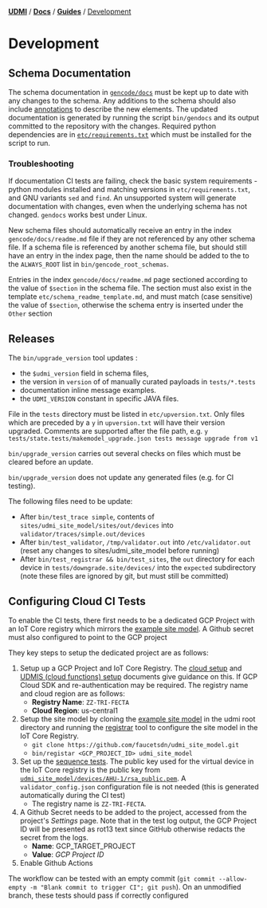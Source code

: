 [**UDMI**](../../) / [**Docs**](../) / [**Guides**](./) / [Development](#)

# Development

## Schema Documentation

The schema documentation in [`gencode/docs`](../../gencode/docs) must be kept up to date with any changes to the schema. Any additions to the schema should also include [annotations](https://json-schema.org/draft/2020-12/json-schema-validation.html#rfc.section.9.1) to describe the new elements. The updated documentation is generated by running the script `bin/gendocs` and its output committed to the repository with the changes. Required python dependencies are in [`etc/requirements.txt`](../../etc/requirements.txt) which must be installed for the script to run.

### Troubleshooting

If documentation CI tests are failing, check the basic system requirements -
python modules installed and matching versions in `etc/requirements.txt`, and
GNU variants `sed` and `find`. An unsupported system will generate documentation
with changes, even when the underlying schema has not changed. `gendocs` works
best under Linux.

New schema files should automatically receive an entry in the index
`gencode/docs/readme.md` file if they are not referenced by any other schema
file. If a schema file is referenced by another schema file, but should still
have an entry in the index page, then the name should be added to the  to the
`ALWAYS_ROOT` list in `bin/gencode_root_schemas`.

Entries in the index `gencode/docs/readme.md` page sectioned according to the
value of `$section` in the schema file. The section must also exist in the
template `etc/schema_readme_template.md`, and must match (case sensitive) the
value of `$section`, otherwise the schema entry is inserted under the `Other`
section

## Releases

The `bin/upgrade_version` tool updates :
* the `$udmi_version` field in schema files,
* the version in `version` of of manually curated payloads in `tests/*.tests`
* documentation inline message examples.
* the `UDMI_VERSION` constant in specific JAVA files.

File in the `tests` directory must be listed in `etc/upversion.txt`. Only files
which are preceded by a `y` in `upversion.txt` will have their version upgraded. Comments are supported after the file path, e.g.
`y tests/state.tests/makemodel_upgrade.json tests message upgrade from v1`

`bin/upgrade_version` carries out several checks on files which must be cleared before an update.

`bin/upgrade_version` does not update any generated files (e.g. for CI testing).

The following files need to be update:
* After `bin/test_trace simple`, contents of `sites/udmi_site_model/sites/out/devices`
  into `validator/traces/simple.out/devices`
* After `bin/test_validator`, `/tmp/validator.out` into `/etc/validator.out` (reset any changes to sites/udmi_site_model before running)
* After `bin/test_registrar && bin/test_sites`, the `out` directory for each device in `tests/downgrade.site/devices/` into the `expected` subdirectory
  (note these files are ignored by git, but must still be committed)

## Configuring Cloud CI Tests

To enable the CI tests, there first needs to be a dedicated GCP Project with an IoT Core
registry which mirrors the [example site model](https://github.com/faucetsdn/udmi_site_model).
A Github secret must also configured to point to the GCP project

They key steps to setup the dedicated project are as follows:
1.  Setup up a GCP Project and IoT Core Registry. The
    [cloud setup](../cloud/gcp/cloud_setup.md) and [UDMIS (cloud functions) setup](../cloud/gcp/udmis.md)
    documents give guidance on this. If GCP Cloud SDK and re-authentication may be required. The registry name
    and cloud region are as follows:
    -   **Registry Name**: `ZZ-TRI-FECTA`
    -   **Cloud Region**: us-central1
2.  Setup the site model by cloning the
    [example site model](https://github.com/faucetsdn/udmi_site_model)
    in the udmi root directory and running the [registrar](../tools/registrar.md)
    tool to configure the site model in the IoT Core Registry.
    -   `git clone https://github.com/faucetsdn/udmi_site_model.git`
    -   `bin/registar <GCP_PROJECT_ID> udmi_site_model`
2.  Set up the [sequence tests](../tools/sequencer.md). The public key used for the
    virtual device in the IoT Core registry is the public key from
    [`udmi_site_model/devices/AHU-1/rsa_public.pem`](https://raw.githubusercontent.com/faucetsdn/udmi_site_model/master/devices/AHU-1/rsa_public.pem).
    A `validator_config.json` configuration file is not needed (this is
    generated automatically during the CI test)
    -   The registry name is `ZZ-TRI-FECTA`.
4.  A Github Secret needs to be added to the project, accessed from the
    project's _Settings_ page. Note that in the test log output, the GCP Project ID will be
    presented as rot13 text since GitHub otherwise redacts the secret from the logs.
    -   **Name**: GCP_TARGET_PROJECT
    -   **Value**: _GCP Project ID_
5.  Enable Github Actions

The workflow can be tested with an empty commit
(`git commit --allow-empty -m "Blank commit to trigger CI"; git push`).
On an unmodified branch, these tests should pass if correctly configured
